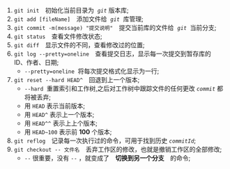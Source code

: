 1. `git init`&emsp;初始化当前目录为 &nbsp;_`git`_&nbsp;版本库;
2. `git add [fileName]`&emsp;添加文件给 &nbsp;_`git`_ &nbsp;库管理;
3. `git commit -m(message) "提交说明"`&emsp;提交当前库的文件给 &nbsp;_`git`_ &nbsp;当前分支;
4. `git status`&emsp;查看文件修改状态;
5. `git diff`&emsp;显示文件的不同，查看修改过的位置;
6. `git log --pretty=oneline`&emsp;查看提交日志，显示每一次提交到暂存库的 ID、作者、日期;
   - `--pretty=oneline` &nbsp;将每次提交格式化显示为一行;
7. `git reset --hard HEAD^`&emsp;回退到上一个版本;
   - `--hard` &nbsp;重置索引和工作树,之后对工作树中跟踪文件的任何更改&nbsp;_`commit`_&nbsp;都将被丢弃;
   - 用&nbsp;`HEAD`&nbsp;表示当前版本;
   - 用&nbsp;`HEAD^`&nbsp;表示上一个版本;
   - 用&nbsp;`HEAD^^`&nbsp;表示上上个版本;
   - 用&nbsp;`HEAD~100`&nbsp;表示前&nbsp;**100**&nbsp;个版本;
8. `git reflog`&emsp;记录每一次执行过的命令，可用于找到历史&nbsp;_`commitId`_;
9. `git checkout -- 文件名`&emsp;丢弃工作区的修改，也就是撤销工作区的全部修改;
   - `--`&nbsp;很重要，没有&nbsp;`--`&nbsp;，就变成了&emsp;**切换到另一个分支**&emsp;的命令;
